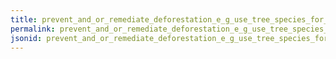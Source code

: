 ```yaml
---
title: prevent_and_or_remediate_deforestation_e_g_use_tree_species_for_regeneration_that_are_well_adapted_to_site_conditions
permalink: prevent_and_or_remediate_deforestation_e_g_use_tree_species_for_regeneration_that_are_well_adapted_to_site_conditions.html
jsonid: prevent_and_or_remediate_deforestation_e_g_use_tree_species_for_regeneration_that_are_well_adapted_to_site_conditions
---
```

